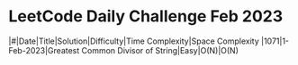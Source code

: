 # LeetCode Daily Challenge Feb 2023

|#|Date|Title|Solution|Difficulty|Time Complexity|Space Complexity
|1071|1-Feb-2023|Greatest Common Divisor of String|Easy|O(N)|O(N)